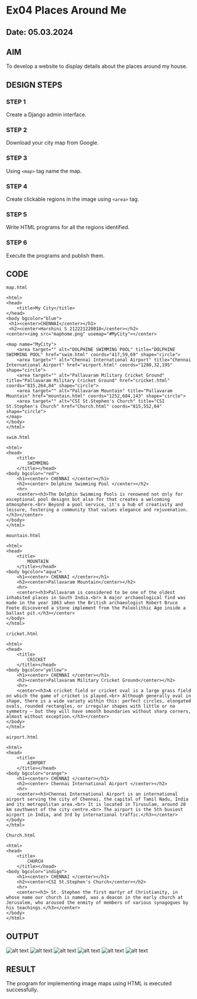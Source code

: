 # Ex04 Places Around Me
## Date: 05.03.2024

## AIM
To develop a website to display details about the places around my house.

## DESIGN STEPS

### STEP 1
Create a Django admin interface.

### STEP 2
Download your city map from Google.

### STEP 3
Using ```<map>``` tag name the map.

### STEP 4
Create clickable regions in the image using ```<area>``` tag.

### STEP 5
Write HTML programs for all the regions identified.

### STEP 6
Execute the programs and publish them.

## CODE

``` 
map.html

<html>
<head>
    <title>My City</title>
</head>
<body bgcolor="blue">
 <h1><center>CHENNAI</center></h1>
 <h2><center>Harshini S 212221220018</center></h2>
<center><img src="maphome.png" usemap="#MyCity"></center>

<map name="MyCity">
    <area target="" alt="DOLPHINE SWIMMING POOL" title="DOLPHINE SWIMMING POOL" href="swim.html" coords="417,59,69" shape="circle">
    <area target="" alt="Chennai International Airport" title="Chennai International Airport" href="airport.html" coords="1280,32,195" shape="circle">
    <area target="" alt="Pallavaram Military Cricket Ground" title="Pallavaram Military Cricket Ground" href="cricket.html" coords="815,264,84" shape="circle">
    <area target="" alt="Pallavaram Mountain" title="Pallavaram Mountain" href="mountain.html" coords="1252,684,143" shape="circle">
    <area target="" alt="CSI St.Stephen's Church" title="CSI St.Stephen's Church" href="Church.html" coords="815,552,64" shape="circle">
</map>
</body>
</html>
```
```
swim.html

<html>
<head>
    <title>
        SWIMMING
    </title></head>
<body bgcolor="red">
    <h1><center> CHENNAI </center></h1>
    <h2><center> Dolphine Swimming Pool </center></h2>
    <hr>
    <center><h3>The Dolphin Swimming Pools is renowned not only for exceptional pool designs but also for that creates a welcoming atmosphere.<br> Beyond a pool service, it's a hub of creativity and leisure, fostering a community that values elegance and rejuvenation.</h3></center>
</body>
</html>
```
```
mountain.html

<html>
<head>
    <title>
        MOUNTAIN
    </title></head>
<body bgcolor="aqua">
    <h1><center> CHENNAI </center></h1>
    <h2><center>Pallavaram Mountain</center></h2>
    <hr>
    <center><h3>Pallavaram is considered to be one of the oldest inhabited places in South India.<br> A major archaeological find was made in the year 1863 when the British archaeologist Robert Bruce Foote discovered a stone implement from the Paleolithic Age inside a ballast pit.</h3></center>
</body>
</html>
```
```
cricket.html

<html>
<head>
    <title>
        CRICKET
    </title></head>
<body bgcolor="yellow">
    <h1><center> CHENNAI </center></h1>
    <h2><center>Pallavaram Military Cricket Ground</center></h2>
    <hr>
    <center><h3>A cricket field or cricket oval is a large grass field on which the game of cricket is played.<br> Although generally oval in shape, there is a wide variety within this: perfect circles, elongated ovals, rounded rectangles, or irregular shapes with little or no symmetry – but they will have smooth boundaries without sharp corners, almost without exception.</h3></center>
</body>
</html>
```
```
airport.html

<html>
<head>
    <title>
        AIRPORT
    </title></head>
<body bgcolor="orange">
    <h1><center> CHENNAI </center></h1>
    <h2><center> Chennai International Airport </center></h2>
    <hr>
    <center><h3>Chennai International Airport is an international airport serving the city of Chennai, the capital of Tamil Nadu, India and its metropolitan area.<br> It is located in Tirusulam, around 20 km southwest of the city centre.<br> The airport is the 5th busiest airport in India, and 3rd by international traffic.</h3></center>
</body>
</html>
```
```
Church.html

<html>
<head>
    <title>
        CHURCH
    </title></head>
<body bgcolor="indigo">
    <h1><center> CHENNAI </center></h1>
    <h2><center>CSI St.Stephen's Church</center></h2>
    <hr>
    <center><h3> St. Stephen the first martyr of Christianity, in whose name our church is named, was a deacon in the early church at Jerusalem, who aroused the enmity of members of various synagogues by his teachings.</h3></center>
</body>
</html>
```

## OUTPUT





![alt text](maphome.png)
![alt text](<1Screenshot 2024-04-23 at 8.48.30 AM.png>)
![alt text](<2Screenshot 2024-04-23 at 8.48.54 AM.png>)
![alt text](<3Screenshot 2024-04-23 at 8.49.05 AM.png>)
![alt text](<4Screenshot 2024-04-23 at 8.49.24 AM.png>)
![alt text](<5Screenshot 2024-04-23 at 8.49.41 AM.png>)
## RESULT
The program for implementing image maps using HTML is executed successfully.
